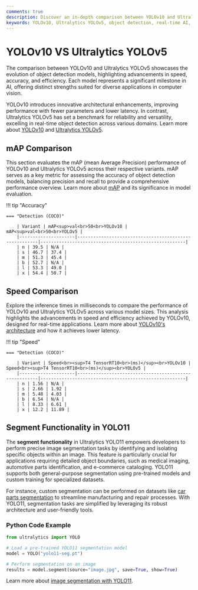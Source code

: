 ```yaml
---
comments: true
description: Discover an in-depth comparison between YOLOv10 and Ultralytics YOLOv5, highlighting their performance in object detection, real-time AI applications, and advancements in computer vision. Learn how these models excel in edge AI scenarios and redefine efficiency and accuracy in AI-based solutions.
keywords: YOLOv10, Ultralytics YOLOv5, object detection, real-time AI, edge AI, computer vision, Ultralytics, AI models comparison, YOLO models
---
```


# YOLOv10 VS Ultralytics YOLOv5

The comparison between YOLOv10 and Ultralytics YOLOv5 showcases the evolution of object detection models, highlighting advancements in speed, accuracy, and efficiency. Each model represents a significant milestone in AI, offering distinct strengths suited for diverse applications in computer vision.

YOLOv10 introduces innovative architectural enhancements, improving performance with fewer parameters and lower latency. In contrast, Ultralytics YOLOv5 has set a benchmark for reliability and versatility, excelling in real-time object detection across various domains. Learn more about [YOLOv10](https://docs.ultralytics.com/models/yolov10/) and [Ultralytics YOLOv5](https://docs.ultralytics.com/models/yolov5/).

## mAP Comparison

This section evaluates the mAP (mean Average Precision) performance of YOLOv10 and Ultralytics YOLOv5 across their respective variants. mAP serves as a key metric for assessing the accuracy of object detection models, balancing precision and recall to provide a comprehensive performance overview. Learn more about [mAP](https://www.ultralytics.com/glossary/mean-average-precision-map) and its significance in model evaluation.

!!! tip "Accuracy"

    === "Detection (COCO)"

    	| Variant | mAP<sup>val<br>50<br>YOLOv10 | mAP<sup>val<br>50<br>YOLOv5 |
    	|---------------------|-------------------------------------------------------|-------------------------------------------------------|
    	| n | 39.5 | N/A |
    	| s | 46.7 | 37.4 |
    	| m | 51.3 | 45.4 |
    	| b | 52.7 | N/A |
    	| l | 53.3 | 49.0 |
    	| x | 54.4 | 50.7 |

## Speed Comparison

Explore the inference times in milliseconds to compare the performance of YOLOv10 and Ultralytics YOLOv5 across various model sizes. This analysis highlights the advancements in speed and efficiency achieved by YOLOv10, designed for real-time applications. Learn more about [YOLOv10's architecture](https://docs.ultralytics.com/models/yolov10/) and how it achieves lower latency.

!!! tip "Speed"

    === "Detection (COCO)"

    	| Variant | Speed<br><sup>T4 TensorRT10<br>(ms)</sup><br>YOLOv10 | Speed<br><sup>T4 TensorRT10<br>(ms)</sup><br>YOLOv5 |
    	|---------------------|-------------------------------------------------------|-------------------------------------------------------|
    	| n | 1.56 | N/A |
    	| s | 2.66 | 1.92 |
    	| m | 5.48 | 4.03 |
    	| b | 6.54 | N/A |
    	| l | 8.33 | 6.61 |
    	| x | 12.2 | 11.89 |

## Segment Functionality in YOLO11

The **segment functionality** in Ultralytics YOLO11 empowers developers to perform precise image segmentation tasks by identifying and isolating specific objects within an image. This feature is particularly crucial for applications requiring detailed object boundaries, such as medical imaging, automotive parts identification, and e-commerce cataloging. YOLO11 supports both general-purpose segmentation using pre-trained models and custom training for specialized datasets.

For instance, custom segmentation can be performed on datasets like [car parts segmentation](https://docs.ultralytics.com/datasets/segment/carparts-seg/) to streamline manufacturing and repair processes. With YOLO11, segmentation tasks are simplified by leveraging its robust architecture and user-friendly tools.

### Python Code Example

```python
from ultralytics import YOLO

# Load a pre-trained YOLO11 segmentation model
model = YOLO("yolo11-seg.pt")

# Perform segmentation on an image
results = model.segment(source="image.jpg", save=True, show=True)
```

Learn more about [image segmentation with YOLO11](https://www.ultralytics.com/blog/image-segmentation-with-ultralytics-yolo11-on-google-colab).
